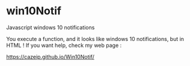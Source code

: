 # win10Notif
Javascript windows 10 notifications

You execute a function, and it looks like windows 10 notifications, but in HTML !
If you want help, check my web page : 

https://cazeip.github.io/Win10Notif/
